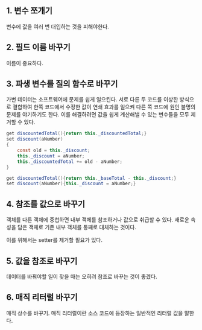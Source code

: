 ## 1. 변수 쪼개기
변수에 값을 여러 번 대입하는 것을 피해야한다.

## 2. 필드 이름 바꾸기
이름이 중요하다. 

## 3. 파생 변수를 질의 함수로 바꾸기
가변 데이터는 소프트웨어에 문제를 쉽게 일으킨다. 서로 다른 두 코드를 이상한 방식으로 결합하여 한쪽 코드에서 수정한 값이 연쇄 효과를 일으켜 다른 쪽 코드에 원인 불명의 문제를 야기하기도 한다. 이를 해결하려면 값을 쉽게 계산해낼 수 있는 변수들을 모두 제거할 수 있다. 


```java
get discountedTotal(){return this._discountedTotal;}
set discount(aNumber)
{
    const old = this._discount;
    this._discount = aNumber;
    this._discountedTotal += old - aNumber;
}

get discountedTotal(){return this._baseTotal - this._discount;}
set discount(aNumber){this._discount = aNumber;}

```

## 4. 참조를 값으로 바꾸기
객체를 다른 객체에 중첩하면 내부 객체를 참조하거나 값으로 취급할 수 있다. 
새로운 속성을 담은 객체로 기존 내부 객체를 통째로 대체하는 것이다. 

이를 위해서는 setter를 제거할 필요가 있다.

## 5. 값을 참조로 바꾸기
데이터를 바꿔야할 일이 잦을 때는 오히려 참조로 바꾸는 것이 좋겠다. 

## 6. 매직 리터럴 바꾸기
매직 상수를 바꾸기. 매직 리터럴이란 소스 코드에 등장하는 일반적인 리터럴 값을 말한다.

